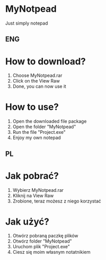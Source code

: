 # MyNotpead
Just simply notepad


ENG
----------------------------------------
# How to download? 
1. Choose MyNotpead.rar
2. Click on the View Raw
3. Done, you can now use it

# How to use? 
1. Open the downloaded file package
2. Open the folder "MyNotpead" 
3. Run the file "Project.exe"
4. Enjoy my own notepad


PL
----------------------------------------
# Jak pobrać? 
1. Wybierz MyNotpead.rar
2. Kliknij na View Raw
3. Zrobione, teraz możesz z niego korzystać

# Jak użyć? 
1. Otwórz pobraną paczkę plików
2. Otwórz folder "MyNotpead"
3. Uruchom plik "Project.exe"
4. Ciesz się moim własnym notatnikiem 
